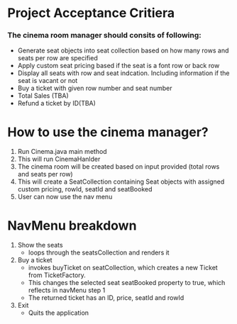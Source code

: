 
# Project Acceptance Critiera
### The cinema room manager should consits of following:
- Generate seat objects into seat collection based on how many rows and seats per row are specified
- Apply custom seat pricing based if the seat is a font row or back row
- Display all seats with row and seat indcation. Including information if the seat is vacant or not
- Buy a ticket with given row number and seat number
- Total Sales (TBA)
- Refund a ticket by ID(TBA)

# How to use the cinema manager?
1. Run Cinema.java main method
2. This will run CinemaHanlder
2. The cinema room will be created based on input provided (total rows and seats per row)
3. This will create a SeatCollection containing Seat objects with assigned custom pricing, rowId, seatId and seatBooked
4. User can now use the nav menu

# NavMenu breakdown
1. Show the seats
    -  loops through the seatsCollection and renders it
2. Buy a ticket 
   - invokes buyTicket on seatCollection, which creates a new Ticket from TicketFactory.
   - This changes the selected seat seatBooked property to true, which reflects in navMenu step 1
   - The returned ticket has an ID, price, seatId and rowId
3. Exit
    - Quits the application
